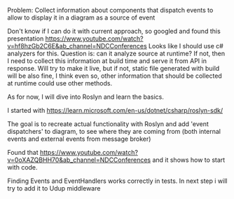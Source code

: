 ﻿Problem: Collect information about components that dispatch events to allow to display it in a diagram as a source of event

Don't know if I can do it with current approach, so googled and found this presentation https://www.youtube.com/watch?v=hf8hzGb2C6E&ab_channel=NDCConferences
Looks like I should use c# analyzers for this. Question is: can it analyze source at runtime? If not, then I need to collect this information at build time and serve it from API in response.
Will try to make it live, but if not, static file generated with build will be also fine, I think even so, other information that should be collected at runtime could use other methods.

As for now, I will dive into Roslyn and learn the basics.

I started with https://learn.microsoft.com/en-us/dotnet/csharp/roslyn-sdk/

The goal is to recreate actual functionality with Roslyn and add 'event dispatchers' to diagram, to see where they are coming from (both internal events and external events from message broker)

Found that https://www.youtube.com/watch?v=0oXAZQBHH70&ab_channel=NDCConferences and it shows how to start with code.

Finding Events and EventHandlers works correctly in tests. In next step i will try to add it to Udup middleware
